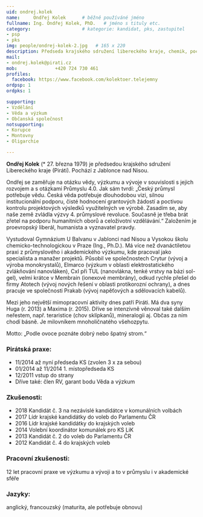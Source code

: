 ```yaml
---
uid: ondrej.kolek
name:     Ondřej Kolek  	# běžně používáné jméno
fullname: Ing. Ondřej Kolek, PhD.  	# jméno s tituly etc.
category:                 	# kategorie: kandidat, pks, zastupitel
- psp
- pks
img: people/ondrej-kolek-2.jpg   # 165 x 220
description: Předseda krajského sdružení libereckého kraje, chemik, pochází z Jablonce nad Nisou.            	# kratký popis, max 160 znaků
mail:
- ondrej.kolek@pirati.cz
mob:			  +420 724 730 461
profiles:
  facebook: https://www.facebook.com/kolektoer.telejemny
ordpsp: 1
ordpks: 1

supporting:
- Vzdělání
- Věda a výzkum
- Občanská společnost
notsupporting:
- Korupce
- Montovny
- Oligarchie

---
```


**Ondřej Kolek** (* 27. března 1979) je předsedou krajského sdružení Libereckého kraje (Piráti). Pochází z Jablonce nad Nisou.

Ondřej se zaměřuje na otázku vědy, výzkumu a vývoje v souvislosti s jejich rozvojem a s otázkami Průmyslu 4.0. Jak sám tvrdí: „Český průmysl potřebuje vědu. Česká věda potřebuje dlouhodobou vizi, silnou institucionální podporu, čisté hodnocení grantových žádostí a poctivou kontrolu projektových výsledků využitelných ve výrobě. Zasadím se, aby naše země zvládla výzvy 4. průmyslové revoluce. Současně je třeba brát zřetel na podporu humanitních oborů a celoživotní vzdělávání.“ Založením je proevropský liberál, humanista a vyznavatel pravdy.

Vystudoval Gymnázium U Balvanu v Jablonci nad Nisou a Vysokou školu chemicko-technologickou v Praze (Ing., Ph.D.). Má více než dvanáctiletou praxi z průmyslového i akademického výzkumu, kde pracoval jako specialista a manažer projektů. Působil ve společnostech Crytur (vývoj a výroba monokrystalů), Elmarco (výzkum v oblasti elektrostatického zvlákňování nanovláken), CxI při TUL (nanovlákna, tenké vrstvy na bázi sol-gel), velmi krátce v Membrain (ionexové membrány), odkud rychle přešel do firmy Atotech (vývoj nových řešení v oblasti protikorozní ochrany), a dnes pracuje ve společnosti Prakab (vývoj napěťových a sdělovacích kabelů).

Mezi jeho největší mimopracovní aktivity dnes patří Piráti. Má dva syny Huga (r. 2013) a Maxima (r. 2015). Dříve se intenzivně věnoval také dalším neřestem, např. teraristice (chov sklípkanů), mineralogii aj. Občas za ním chodí básně. Je milovníkem mnoholičnatého všehozpytu.

Motto: „Podle ovoce poznáte dobrý nebo špatný strom.“

### Pirátská praxe:
* 11/2014 až nyní předseda KS (zvolen 3 x za sebou)
* 01/2014 až 11/2014 1. místopředseda KS
* 12/2011 vstup do strany
* Dříve také: člen RV, garant bodu Věda a výzkum

### Zkušenosti:
* 2018 Kandidát č. 3 na nezávislé kandidátce v komunálních volbách
* 2017 Lídr krajské kandidátky do voleb do Parlamentu ČR
* 2016 Lídr krajské kandidátky do krajských voleb
* 2014 Volební koordinátor komunálek pro KS LiK
* 2013 Kandidát č. 2 do voleb do Parlamentu ČR
* 2012 Kandidát č. 4 do krajských voleb 

### Pracovní zkušenosti:
12 let pracovní praxe ve výzkumu a vývoji a to v průmyslu i v akademické sféře

### Jazyky:
anglický, francouzský (maturita, ale potřebuje obnovu) 
